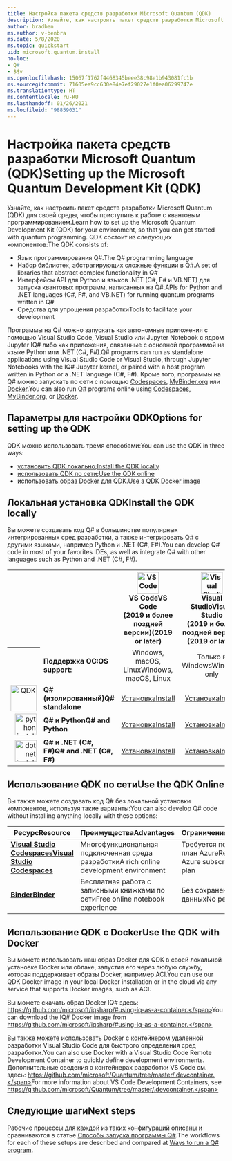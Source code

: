 ```yaml
---
title: Настройка пакета средств разработки Microsoft Quantum (QDK)
description: Узнайте, как настроить пакет средств разработки Microsoft Quantum для разных сред.
author: bradben
ms.author: v-benbra
ms.date: 5/8/2020
ms.topic: quickstart
uid: microsoft.quantum.install
no-loc:
- Q#
- $$v
ms.openlocfilehash: 15067f1762f4468345beee38c98e1b943081fc1b
ms.sourcegitcommit: 71605ea9cc630e84e7ef29027e1f0ea06299747e
ms.translationtype: HT
ms.contentlocale: ru-RU
ms.lasthandoff: 01/26/2021
ms.locfileid: "98859031"
---
```

# <a name="setting-up-the-microsoft-quantum-development-kit-qdk"></a><span data-ttu-id="b92ab-103">Настройка пакета средств разработки Microsoft Quantum (QDK)</span><span class="sxs-lookup"><span data-stu-id="b92ab-103">Setting up the Microsoft Quantum Development Kit (QDK)</span></span>

<span data-ttu-id="b92ab-104">Узнайте, как настроить пакет средств разработки Microsoft Quantum (QDK) для своей среды, чтобы приступить к работе с квантовым программированием.</span><span class="sxs-lookup"><span data-stu-id="b92ab-104">Learn how to set up the Microsoft Quantum Development Kit (QDK) for your environment, so that you can get started with quantum programming.</span></span> <span data-ttu-id="b92ab-105">QDK состоит из следующих компонентов:</span><span class="sxs-lookup"><span data-stu-id="b92ab-105">The QDK consists of:</span></span>

- <span data-ttu-id="b92ab-106">Язык программирования Q#.</span><span class="sxs-lookup"><span data-stu-id="b92ab-106">The Q# programming language</span></span>
- <span data-ttu-id="b92ab-107">Набор библиотек, абстрагирующих сложные функции в Q#.</span><span class="sxs-lookup"><span data-stu-id="b92ab-107">A set of libraries that abstract complex functionality in Q#</span></span>
- <span data-ttu-id="b92ab-108">Интерфейсы API для Python и языков .NET (C#, F# и VB.NET) для запуска квантовых программ, написанных на Q#.</span><span class="sxs-lookup"><span data-stu-id="b92ab-108">APIs for Python and .NET languages (C#, F#, and VB.NET) for running quantum programs written in Q#</span></span>
- <span data-ttu-id="b92ab-109">Средства для упрощения разработки</span><span class="sxs-lookup"><span data-stu-id="b92ab-109">Tools to facilitate your development</span></span>

<span data-ttu-id="b92ab-110">Программы на Q# можно запускать как автономные приложения с помощью Visual Studio Code, Visual Studio или Jupyter Notebook с ядром Jupyter IQ# либо как приложения, связанные с основной программой на языке Python или .NET (C#, F#).</span><span class="sxs-lookup"><span data-stu-id="b92ab-110">Q# programs can run as standalone applications using Visual Studio Code or Visual Studio, through Jupyter Notebooks with the IQ# Jupyter kernel, or paired with a host program written in Python or a .NET language (C#, F#).</span></span> <span data-ttu-id="b92ab-111">Кроме того, программы на Q# можно запускать по сети с помощью [Codespaces](https://online.visualstudio.com/), [MyBinder.org](https://mybinder.org/) или [Docker](#use-the-qdk-with-docker).</span><span class="sxs-lookup"><span data-stu-id="b92ab-111">You can also run Q# programs online using [Codespaces](https://online.visualstudio.com/), [MyBinder.org](https://mybinder.org/), or [Docker](#use-the-qdk-with-docker).</span></span> 

## <a name="options-for-setting-up-the-qdk"></a><span data-ttu-id="b92ab-112">Параметры для настройки QDK</span><span class="sxs-lookup"><span data-stu-id="b92ab-112">Options for setting up the QDK</span></span>

<span data-ttu-id="b92ab-113">QDK можно использовать тремя способами:</span><span class="sxs-lookup"><span data-stu-id="b92ab-113">You can use the QDK in three ways:</span></span>

- <span data-ttu-id="b92ab-114">[установить QDK локально](#install-the-qdk-locally);</span><span class="sxs-lookup"><span data-stu-id="b92ab-114">[Install the QDK locally](#install-the-qdk-locally)</span></span>
- <span data-ttu-id="b92ab-115">[использовать QDK по сети](#use-the-qdk-online);</span><span class="sxs-lookup"><span data-stu-id="b92ab-115">[Use the QDK online](#use-the-qdk-online)</span></span>
- <span data-ttu-id="b92ab-116">[использовать образ Docker для QDK](#use-the-qdk-with-docker).</span><span class="sxs-lookup"><span data-stu-id="b92ab-116">[Use a QDK Docker image](#use-the-qdk-with-docker)</span></span>

## <a name="install-the-qdk-locally"></a><span data-ttu-id="b92ab-117">Локальная установка QDK</span><span class="sxs-lookup"><span data-stu-id="b92ab-117">Install the QDK locally</span></span>

<span data-ttu-id="b92ab-118">Вы можете создавать код Q# в большинстве популярных интегрированных сред разработки, а также интегрировать Q# с другими языками, например Python и .NET (C#, F#).</span><span class="sxs-lookup"><span data-stu-id="b92ab-118">You can develop Q# code in most of your favorites IDEs, as well as integrate Q# with other languages such as Python and .NET (C#, F#).</span></span>

<table>
    <tr>
        <th width=10%>&nbsp;</th>
        <th>&nbsp;</th>
        <th align="center" width=18%><img src="~/media/vs_code.png" alt="VS Code" width="50"/><br><span data-ttu-id="b92ab-119"><b>VS Code</span><span class="sxs-lookup"><span data-stu-id="b92ab-119"><b>VS Code</span></span><br><span data-ttu-id="b92ab-120">(2019 и более поздней версии)</b></span><span class="sxs-lookup"><span data-stu-id="b92ab-120">(2019 or later)</b></span></span></th>
        <th align="center" width=18%><img src="~/media/vs_studio.png" alt="Visual Studio" width="50"/><br><span data-ttu-id="b92ab-121"><b>Visual Studio</span><span class="sxs-lookup"><span data-stu-id="b92ab-121"><b>Visual Studio</span></span><br><span data-ttu-id="b92ab-122">(2019 и более поздней версии)</b></span><span class="sxs-lookup"><span data-stu-id="b92ab-122">(2019 or later)</b></span></span></th>
        <th align="center" width=18%><img src="~/media/jupyter-wht.png" alt="jupyter install" width="65"/><br><span data-ttu-id="b92ab-123"><b>Jupyter Notebook</b></span><span class="sxs-lookup"><span data-stu-id="b92ab-123"><b>Jupyter Notebooks</b></span></span></th>
        <th align="center" width=18%><img src="~/media/blank.png" alt="blank spacer" width="65"/><br><span data-ttu-id="b92ab-124"><b>Командная строка</b></span><span class="sxs-lookup"><span data-stu-id="b92ab-124"><b>Command line</b></span></span></th>
    </tr>
    <tr>
        <th>&nbsp;</th>
        <td align="left"><span data-ttu-id="b92ab-125"><b>Поддержка ОС:</b></span><span class="sxs-lookup"><span data-stu-id="b92ab-125"><b>OS support:</b></span></span></td>
        <td align="center"><span data-ttu-id="b92ab-126">Windows, macOS, Linux</span><span class="sxs-lookup"><span data-stu-id="b92ab-126">Windows, macOS, Linux</span></span></td>
        <td align="center"><span data-ttu-id="b92ab-127">Только в Windows</span><span class="sxs-lookup"><span data-stu-id="b92ab-127">Windows only</span></span></td>
        <td align="center"><span data-ttu-id="b92ab-128">Windows, macOS, Linux</span><span class="sxs-lookup"><span data-stu-id="b92ab-128">Windows, macOS, Linux</span></span></td>
        <td align="center"><span data-ttu-id="b92ab-129">Windows, macOS, Linux</span><span class="sxs-lookup"><span data-stu-id="b92ab-129">Windows, macOS, Linux</span></span></td>
    </tr>
    <tr>
        <td align="right"><img src="~/media/quantum-wht.png" alt="QDK" width="60"/></td>
        <td align="left"><span data-ttu-id="b92ab-130"><b>Q# (изолированный)</b></span><span class="sxs-lookup"><span data-stu-id="b92ab-130"><b>Q# standalone</b></span></span></td>
        <td align="center"><span data-ttu-id="b92ab-131"><a href="xref:microsoft.quantum.install.standalone">Установка</a></span><span class="sxs-lookup"><span data-stu-id="b92ab-131"><a href="xref:microsoft.quantum.install.standalone">Install</a></span></span></td>
        <td align="center"><span data-ttu-id="b92ab-132"><a href="xref:microsoft.quantum.install.standalone">Установка</a></span><span class="sxs-lookup"><span data-stu-id="b92ab-132"><a href="xref:microsoft.quantum.install.standalone">Install</a></span></span></td>
        <td align="center"><span data-ttu-id="b92ab-133"><a href="xref:microsoft.quantum.install.jupyter">Установка</a></span><span class="sxs-lookup"><span data-stu-id="b92ab-133"><a href="xref:microsoft.quantum.install.jupyter">Install</a></span></span></td>
        <td align="center"><span data-ttu-id="b92ab-134"><a href="xref:microsoft.quantum.install.standalone">Установка</a></span><span class="sxs-lookup"><span data-stu-id="b92ab-134"><a href="xref:microsoft.quantum.install.standalone">Install</a></span></span></td>
    </tr>
    <tr>
        <td align="right"><img src="~/media/python.png" alt="python install" width="50"/></td>
        <td align="left"><span data-ttu-id="b92ab-135"><b>Q# и Python</b></span><span class="sxs-lookup"><span data-stu-id="b92ab-135"><b>Q# and Python</b></span></span></td>
        <td align="center"><span data-ttu-id="b92ab-136"><a href="xref:microsoft.quantum.install.python">Установка</a></span><span class="sxs-lookup"><span data-stu-id="b92ab-136"><a href="xref:microsoft.quantum.install.python">Install</a></span></span></td>
        <td align="center"><span data-ttu-id="b92ab-137"><a href="xref:microsoft.quantum.install.python">Установка</a></span><span class="sxs-lookup"><span data-stu-id="b92ab-137"><a href="xref:microsoft.quantum.install.python">Install</a></span></span></td>
        <td align="center"><span data-ttu-id="b92ab-138"><a href="xref:microsoft.quantum.install.python">Установка</a></span><span class="sxs-lookup"><span data-stu-id="b92ab-138"><a href="xref:microsoft.quantum.install.python">Install</a></span></span></td>
        <td align="center"><span data-ttu-id="b92ab-139"><a href="xref:microsoft.quantum.install.python">Установка</a></span><span class="sxs-lookup"><span data-stu-id="b92ab-139"><a href="xref:microsoft.quantum.install.python">Install</a></span></span></td>
    </tr>
    <tr>
        <td align="right"><img src="~/media/dot_net.png" alt="dotnet install" width="50"/></td>
        <td align="left"><span data-ttu-id="b92ab-140"><b>Q# и .NET (C#, F#)</b></span><span class="sxs-lookup"><span data-stu-id="b92ab-140"><b>Q# and .NET (C#, F#)</b></span></span></td> 
        <td align="center"><span data-ttu-id="b92ab-141"><a href="xref:microsoft.quantum.install.cs">Установка</a></span><span class="sxs-lookup"><span data-stu-id="b92ab-141"><a href="xref:microsoft.quantum.install.cs">Install</a></span></span></td>
        <td align="center"><span data-ttu-id="b92ab-142"><a href="xref:microsoft.quantum.install.cs">Установка</a></span><span class="sxs-lookup"><span data-stu-id="b92ab-142"><a href="xref:microsoft.quantum.install.cs">Install</a></span></span></td>
        <td align="center"><span data-ttu-id="b92ab-143">&#10006;</span><span class="sxs-lookup"><span data-stu-id="b92ab-143">&#10006;</span></span></td>
        <td align="center"><span data-ttu-id="b92ab-144"><a href="xref:microsoft.quantum.install.cs">Установка</a></span><span class="sxs-lookup"><span data-stu-id="b92ab-144"><a href="xref:microsoft.quantum.install.cs">Install</a></span></span></td>
   </tr>
</table>

## <a name="use-the-qdk-online"></a><span data-ttu-id="b92ab-145">Использование QDK по сети</span><span class="sxs-lookup"><span data-stu-id="b92ab-145">Use the QDK Online</span></span>

<span data-ttu-id="b92ab-146">Вы также можете создавать код Q# без локальной установки компонентов, используя такие варианты:</span><span class="sxs-lookup"><span data-stu-id="b92ab-146">You can also develop Q# code without installing anything locally with these options:</span></span>

|<span data-ttu-id="b92ab-147">Ресурс</span><span class="sxs-lookup"><span data-stu-id="b92ab-147">Resource</span></span>|<span data-ttu-id="b92ab-148">Преимущества</span><span class="sxs-lookup"><span data-stu-id="b92ab-148">Advantages</span></span>|<span data-ttu-id="b92ab-149">Ограничения</span><span class="sxs-lookup"><span data-stu-id="b92ab-149">Limitations</span></span>|
|---|---|---|
|[<span data-ttu-id="b92ab-150">**Visual Studio Codespaces**</span><span class="sxs-lookup"><span data-stu-id="b92ab-150">**Visual Studio Codespaces**</span></span>](xref:microsoft.quantum.install.standalone)|<span data-ttu-id="b92ab-151">Многофункциональная подключенная среда разработки</span><span class="sxs-lookup"><span data-stu-id="b92ab-151">A rich online development environment</span></span>  |<span data-ttu-id="b92ab-152">Требуется подписка и план Azure</span><span class="sxs-lookup"><span data-stu-id="b92ab-152">Requires an Azure subscription and plan</span></span> |
|[<span data-ttu-id="b92ab-153">**Binder**</span><span class="sxs-lookup"><span data-stu-id="b92ab-153">**Binder**</span></span>](xref:microsoft.quantum.install.binder) | <span data-ttu-id="b92ab-154">Бесплатная работа с записными книжками по сети</span><span class="sxs-lookup"><span data-stu-id="b92ab-154">Free online notebook experience</span></span> |<span data-ttu-id="b92ab-155">Без сохранения данных</span><span class="sxs-lookup"><span data-stu-id="b92ab-155">No persistence</span></span> |

## <a name="use-the-qdk-with-docker"></a><span data-ttu-id="b92ab-156">Использование QDK с Docker</span><span class="sxs-lookup"><span data-stu-id="b92ab-156">Use the QDK with Docker</span></span>

<span data-ttu-id="b92ab-157">Вы можете использовать наш образ Docker для QDK в своей локальной установке Docker или облаке, запустив его через любую службу, которая поддерживает образы Docker, например ACI.</span><span class="sxs-lookup"><span data-stu-id="b92ab-157">You can use our QDK Docker image in your local Docker installation or in the cloud via any service that supports Docker images, such as ACI.</span></span>

<span data-ttu-id="b92ab-158">Вы можете скачать образ Docker IQ# здесь: https://github.com/microsoft/iqsharp/#using-iq-as-a-container.</span><span class="sxs-lookup"><span data-stu-id="b92ab-158">You can download the IQ# Docker image from https://github.com/microsoft/iqsharp/#using-iq-as-a-container.</span></span> 

<span data-ttu-id="b92ab-159">Вы также можете использовать Docker с контейнером удаленной разработки Visual Studio Code для быстрого определения сред разработки.</span><span class="sxs-lookup"><span data-stu-id="b92ab-159">You can also use Docker with a Visual Studio Code Remote Development Container to quickly define development environments.</span></span> <span data-ttu-id="b92ab-160">Дополнительные сведения о контейнерах разработки VS Code см. здесь: https://github.com/microsoft/Quantum/tree/master/.devcontainer.</span><span class="sxs-lookup"><span data-stu-id="b92ab-160">For more information about VS Code Development Containers, see https://github.com/microsoft/Quantum/tree/master/.devcontainer.</span></span>

## <a name="next-steps"></a><span data-ttu-id="b92ab-161">Следующие шаги</span><span class="sxs-lookup"><span data-stu-id="b92ab-161">Next steps</span></span>

<span data-ttu-id="b92ab-162">Рабочие процессы для каждой из таких конфигураций описаны и сравниваются в статье [Способы запуска программы Q#](xref:microsoft.quantum.guide.host-programs).</span><span class="sxs-lookup"><span data-stu-id="b92ab-162">The workflows for each of these setups are described and compared at [Ways to run a Q# program](xref:microsoft.quantum.guide.host-programs).</span></span>
